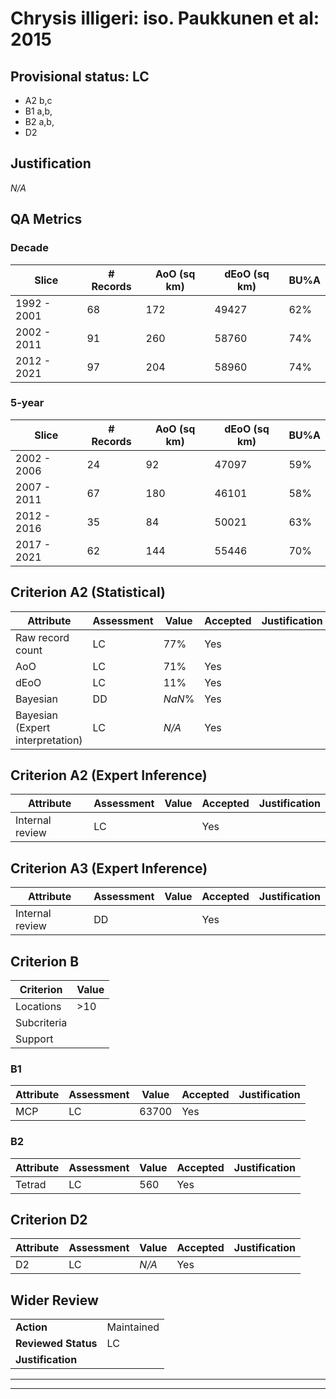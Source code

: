 # Chrysis illigeri: iso. Paukkunen et al: 2015
## Provisional status: LC
- A2 b,c
- B1 a,b, 
- B2 a,b, 
- D2

## Justification
*N/A*
## QA Metrics
### Decade
| Slice | # Records | AoO (sq km) | dEoO (sq km) |BU%A |
|---|---|---|---|---|
|1992 - 2001|68|172|49427|62%|
|2002 - 2011|91|260|58760|74%|
|2012 - 2021|97|204|58960|74%|
### 5-year
| Slice | # Records | AoO (sq km) | dEoO (sq km) |BU%A |
|---|---|---|---|---|
|2002 - 2006|24|92|47097|59%|
|2007 - 2011|67|180|46101|58%|
|2012 - 2016|35|84|50021|63%|
|2017 - 2021|62|144|55446|70%|
## Criterion A2 (Statistical)
|Attribute|Assessment|Value|Accepted|Justification
|---|---|---|---|---|
|Raw record count|LC|77%|Yes||
|AoO|LC|71%|Yes||
|dEoO|LC|11%|Yes||
|Bayesian|DD|*NaN*%|Yes||
|Bayesian (Expert interpretation)|LC|*N/A*|Yes||
## Criterion A2 (Expert Inference)
|Attribute|Assessment|Value|Accepted|Justification
|---|---|---|---|---|
|Internal review|LC||Yes||
## Criterion A3 (Expert Inference)
|Attribute|Assessment|Value|Accepted|Justification
|---|---|---|---|---|
|Internal review|DD||Yes||
## Criterion B
|Criterion| Value|
|---|---|
|Locations|>10|
|Subcriteria||
|Support||
### B1
|Attribute|Assessment|Value|Accepted|Justification
|---|---|---|---|---|
|MCP|LC|63700|Yes||
### B2
|Attribute|Assessment|Value|Accepted|Justification
|---|---|---|---|---|
|Tetrad|LC|560|Yes||
## Criterion D2
|Attribute|Assessment|Value|Accepted|Justification
|---|---|---|---|---|
|D2|LC|*N/A*|Yes||
## Wider Review
|  |  |
|---|---|
|**Action**|Maintained|
|**Reviewed Status**|LC|
|**Justification**||
---
 ---
 <br><br>
